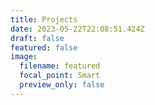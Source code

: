 ```yaml
---
title: Projects
date: 2023-05-22T22:08:51.424Z
draft: false
featured: false
image:
  filename: featured
  focal_point: Smart
  preview_only: false
---
```

